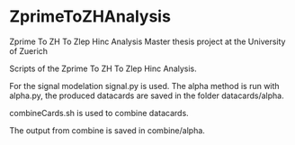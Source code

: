 # ZprimeToZHAnalysis
Zprime To ZH To Zlep Hinc Analysis
Master thesis project at the University of Zuerich

Scripts of the Zprime To ZH To Zlep Hinc Analysis.

For the signal modelation signal.py is used.
The alpha method is run with alpha.py, the produced datacards are saved in the folder datacards/alpha.

combineCards.sh is used to combine datacards.

The output from combine is saved in combine/alpha.
